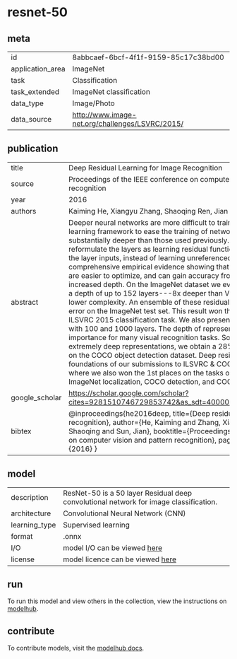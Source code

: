 # resnet-50

## meta

|                  |                                                 |
| ---------------- | ----------------------------------------------- |
| id               | 8abbcaef-6bcf-4f1f-9159-85c17c38bd00            |
| application_area | ImageNet                                        |
| task             | Classification                                  |
| task_extended    | ImageNet classification                         |
| data_type        | Image/Photo                                     |
| data_source      | http://www.image-net.org/challenges/LSVRC/2015/ |

## publication

|                |                                                                                                                                                                                                                                                                                                                                                                                                                                                                                                                                                                                                                                                                                                                                                                                                                                                                                                                                                                                                                                                                                                                                                                                                                                                                                                                                         |
| -------------- | --------------------------------------------------------------------------------------------------------------------------------------------------------------------------------------------------------------------------------------------------------------------------------------------------------------------------------------------------------------------------------------------------------------------------------------------------------------------------------------------------------------------------------------------------------------------------------------------------------------------------------------------------------------------------------------------------------------------------------------------------------------------------------------------------------------------------------------------------------------------------------------------------------------------------------------------------------------------------------------------------------------------------------------------------------------------------------------------------------------------------------------------------------------------------------------------------------------------------------------------------------------------------------------------------------------------------------------- |
| title          | Deep Residual Learning for Image Recognition                                                                                                                                                                                                                                                                                                                                                                                                                                                                                                                                                                                                                                                                                                                                                                                                                                                                                                                                                                                                                                                                                                                                                                                                                                                                                            |
| source         | Proceedings of the IEEE conference on computer vision and pattern recognition                                                                                                                                                                                                                                                                                                                                                                                                                                                                                                                                                                                                                                                                                                                                                                                                                                                                                                                                                                                                                                                                                                                                                                                                                                                           |
| year           | 2016                                                                                                                                                                                                                                                                                                                                                                                                                                                                                                                                                                                                                                                                                                                                                                                                                                                                                                                                                                                                                                                                                                                                                                                                                                                                                                                                    |
| authors        | Kaiming He, Xiangyu Zhang, Shaoqing Ren, Jian Sun                                                                                                                                                                                                                                                                                                                                                                                                                                                                                                                                                                                                                                                                                                                                                                                                                                                                                                                                                                                                                                                                                                                                                                                                                                                                                       |
| abstract       | Deeper neural networks are more difficult to train. We present a residual learning framework to ease the training of networks that are substantially deeper than those used previously. We explicitly reformulate the layers as learning residual functions with reference to the layer inputs, instead of learning unreferenced functions. We provide comprehensive empirical evidence showing that these residual networks are easier to optimize, and can gain accuracy from considerably increased depth. On the ImageNet dataset we evaluate residual nets with a depth of up to 152 layers---8x deeper than VGG nets but still having lower complexity. An ensemble of these residual nets achieves 3.57% error on the ImageNet test set. This result won the 1st place on the ILSVRC 2015 classification task. We also present analysis on CIFAR-10 with 100 and 1000 layers. The depth of representations is of central importance for many visual recognition tasks. Solely due to our extremely deep representations, we obtain a 28% relative improvement on the COCO object detection dataset. Deep residual nets are foundations of our submissions to ILSVRC & COCO 2015 competitions, where we also won the 1st places on the tasks of ImageNet detection, ImageNet localization, COCO detection, and COCO segmentation. |
| google_scholar | https://scholar.google.com/scholar?cites=9281510746729853742&as_sdt=40000005&sciodt=0,22&hl=en                                                                                                                                                                                                                                                                                                                                                                                                                                                                                                                                                                                                                                                                                                                                                                                                                                                                                                                                                                                                                                                                                                                                                                                                                                          |
| bibtex         | @inproceedings{he2016deep, title={Deep residual learning for image recognition}, author={He, Kaiming and Zhang, Xiangyu and Ren, Shaoqing and Sun, Jian}, booktitle={Proceedings of the IEEE conference on computer vision and pattern recognition}, pages={770--778}, year={2016} }                                                                                                                                                                                                                                                                                                                                                                                                                                                                                                                                                                                                                                                                                                                                                                                                                                                                                                                                                                                                                                                    |

## model

|               |                                                                                       |
| ------------- | ------------------------------------------------------------------------------------- |
| description   | ResNet-50 is a 50 layer Residual deep convolutional network for image classification. |
| architecture  | Convolutional Neural Network (CNN)                                                    |
| learning_type | Supervised learning                                                                   |
| format        | .onnx                                                                                 |
| I/O           | model I/O can be viewed [here](contrib_src/model/config.json)                         |
| license       | model licence can be viewed [here](contrib_src/license/model)                         |

## run

To run this model and view others in the collection, view the instructions on [modelhub](http://app.modelhub.ai/).

## contribute

To contribute models, visit the [modelhub docs](https://modelhub.readthedocs.io/en/latest/).
